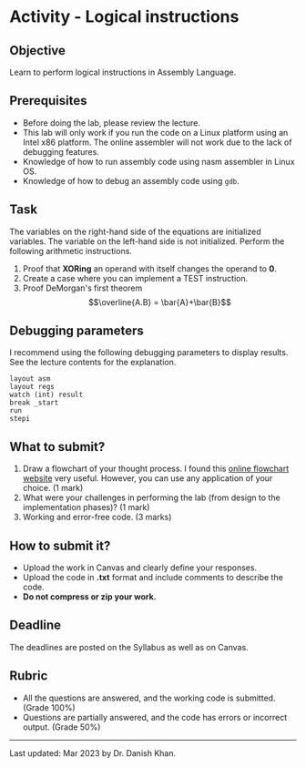 

# Activity - Logical instructions

## Objective

Learn to perform logical instructions in Assembly Language.

## Prerequisites

- Before doing the lab, please review the lecture.
- This lab will only work if you run the code on a Linux platform using an Intel x86 platform. The online assembler will not work due to the lack of debugging features.
- Knowledge of how to run assembly code using nasm assembler in Linux OS.
- Knowledge of how to debug an assembly code using `gdb`.

## Task

The variables on the right-hand side of the equations are initialized variables. The variable on the left-hand side is not initialized. Perform the following arithmetic instructions.

1. Proof that **XORing** an operand with itself changes the operand to **0**.
2. Create a case where you can implement a TEST instruction.
3. Proof DeMorgan's first theorem $$\overline{A.B} = \bar{A}+\bar{B}$$

## Debugging parameters

I recommend using the following debugging parameters to display results. See the lecture contents for the explanation.

```
layout asm
layout regs
watch (int) result
break _start
run
stepi
```

## What to submit?

1. Draw a flowchart of your thought process. I found this [online flowchart website](http://www.draw.io/) very useful. However, you can use any application of your choice. (1 mark)
2. What were your challenges in performing the lab (from design to the implementation phases)? (1 mark)
3. Working and error-free code. (3 marks)

## How to submit it?

- Upload the work in Canvas and clearly define your responses.
- Upload the code in __.txt__ format and include comments to describe the code.
- __Do not compress or zip your work.__

## Deadline

The deadlines are posted on the Syllabus as well as on Canvas.

## Rubric

- All the questions are answered, and the working code is submitted. (Grade 100%)
- Questions are partially answered, and the code has errors or incorrect output. (Grade 50%)

------

Last updated: Mar 2023 by Dr. Danish Khan. 